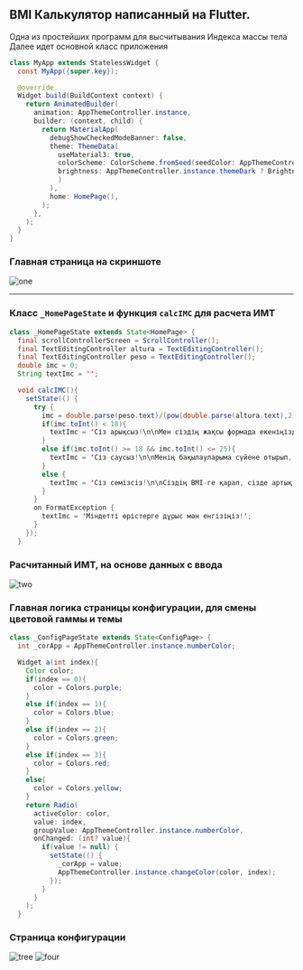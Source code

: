 ## BMI Калькулятор написанный на Flutter. 
Одна из простейших программ для высчитывания Индекса массы тела 
Далее идет основной класс приложения 
```java
class MyApp extends StatelessWidget {
  const MyApp({super.key});

  @override
  Widget build(BuildContext context) {
    return AnimatedBuilder(
      animation: AppThemeController.instance,
      builder: (context, child) {
        return MaterialApp(
          debugShowCheckedModeBanner: false,
          theme: ThemeData(
            useMaterial3: true,
            colorScheme: ColorScheme.fromSeed(seedColor: AppThemeController.instance.color,
            brightness: AppThemeController.instance.themeDark ? Brightness.dark : Brightness.light,
            )
          ),
          home: HomePage(),
        );
      },
    );
  }
} 
```
### Главная страница на скриншоте
![one](https://github.com/gabdulkaliev/Project2_Flutter/blob/main/one.png)
___
### Класс `_HomePageState` и функция `calcIMC` для расчета ИМТ
```java
class _HomePageState extends State<HomePage> {
  final scrollControllerScreen = ScrollController();
  final TextEditingController altura = TextEditingController();
  final TextEditingController peso = TextEditingController();
  double imc = 0;
  String textImc = '';

  void calcIMC(){
    setState(() {
      try {
        imc = double.parse(peso.text)/(pow(double.parse(altura.text),2));
        if(imc.toInt() < 18){
          textImc = 'Сіз арықсыз!\n\nМен сіздің жақсы формада екеніңізді және арық болып көрінетініңізді түсінемін, бұл көптеген адамдар үшін жетістік болуы мүмкін. Алайда, егер сіздің денсаулығыңызға қатысты қандай да бір алаңдаушылық болса, бәрі жақсы екеніне көз жеткізу үшін дәрігерге барған дұрыс. Денсаулық бірінші орында екенін және әрбір дене бірегей екенін есте ұстаған жөн, сондықтан бір адам үшін сау болуы мүмкін нәрсе басқа адам үшін болмауы мүмкін. Күмән немесе қорқыныш болған жағдайда медициналық көмекке жүгінген дұрыс.';
        }
        else if(imc.toInt() >= 18 && imc.toInt() <= 25){
          textImc = 'Сіз саусыз!\n\nМенің бақылауларыма сүйене отырып, мен сіздің денсаулығыңыз жақсы деп айта аламын. Денсаулықты сақтау үшін денеңізге және ақыл-ойыңызға қамқорлық жасау маңызды және сіз оны жақсы басқарып жатқан сияқтысыз. Тұрақты жаттығулар, теңдестірілген тамақтану және психикалық денсаулықты сақтауды қоса алғанда, салауатты және теңдестірілген тәртіпті ұстануды жалғастырыңыз. Сіз сау екеніңізді құттықтаймын және сіз солай боласыз деп үміттенемін!';
        }
        else {
          textImc = 'Сіз семізсіз!\n\nСіздің BMI-ге қарап, сізде артық салмақ болуы мүмкін екенін түсінемін. Егер бұл сізге ыңғайсыздық немесе алаңдаушылық туғызса, денсаулығыңызды бағалау және сізге пайдалы болуы мүмкін өмір салтын өзгертуді талқылау үшін дәрігерге бару жақсы идея болуы мүмкін. Денсаулық бірінші орында екенін және әрбір дене бірегей екенін есте ұстаған жөн, сондықтан бір адам үшін сау болуы мүмкін нәрсе басқа адам үшін болмауы мүмкін. Егер сіз өзіңіздің салмағыңыз туралы алаңдасаңыз, кәсіби көмекке жүгіну әрқашан өміршең және ұсынылған нұсқа болып табылады.';
        }
      }
      on FormatException {
        textImc = 'Міндетті өрістерге дұрыс мән енгізіңіз!';
      }
    });
  }
```
### Расчитанный ИМТ, на основе данных с ввода
![two](https://github.com/gabdulkaliev/Project2_Flutter/blob/main/two.png)
### Главная логика страницы конфигурации, для смены цветовой гаммы и темы
```java
class _ConfigPageState extends State<ConfigPage> {
  int _corApp = AppThemeController.instance.numberColor;

  Widget a(int index){
    Color color;
    if(index == 0){
      color = Colors.purple;
    }
    else if(index == 1){
      color = Colors.blue;
    }
    else if(index == 2){
      color = Colors.green;
    }
    else if(index == 3){
      color = Colors.red;
    }
    else{
      color = Colors.yellow;
    }
    return Radio(
      activeColor: color,
      value: index, 
      groupValue: AppThemeController.instance.numberColor, 
      onChanged: (int? value){
        if(value != null) {
          setState(() {
            _corApp = value;
            AppThemeController.instance.changeColor(color, index);
          });
        }
      }
    );
  }
```
### Страница конфигурации
![tree](https://github.com/gabdulkaliev/Project2_Flutter/blob/main/three.png)
![four](https://github.com/gabdulkaliev/Project2_Flutter/blob/main/four.png)
